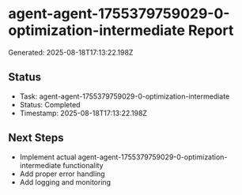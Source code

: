 # agent-agent-1755379759029-0-optimization-intermediate Report

Generated: 2025-08-18T17:13:22.198Z

## Status
- Task: agent-agent-1755379759029-0-optimization-intermediate
- Status: Completed
- Timestamp: 2025-08-18T17:13:22.198Z

## Next Steps
- Implement actual agent-agent-1755379759029-0-optimization-intermediate functionality
- Add proper error handling
- Add logging and monitoring

